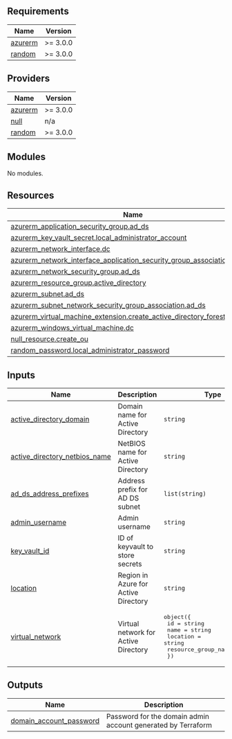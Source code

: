 <!-- BEGIN_TF_DOCS -->
## Requirements

| Name | Version |
|------|---------|
| <a name="requirement_azurerm"></a> [azurerm](#requirement\_azurerm) | >= 3.0.0 |
| <a name="requirement_random"></a> [random](#requirement\_random) | >= 3.0.0 |

## Providers

| Name | Version |
|------|---------|
| <a name="provider_azurerm"></a> [azurerm](#provider\_azurerm) | >= 3.0.0 |
| <a name="provider_null"></a> [null](#provider\_null) | n/a |
| <a name="provider_random"></a> [random](#provider\_random) | >= 3.0.0 |

## Modules

No modules.

## Resources

| Name | Type |
|------|------|
| [azurerm_application_security_group.ad_ds](https://registry.terraform.io/providers/hashicorp/azurerm/latest/docs/resources/application_security_group) | resource |
| [azurerm_key_vault_secret.local_administrator_account](https://registry.terraform.io/providers/hashicorp/azurerm/latest/docs/resources/key_vault_secret) | resource |
| [azurerm_network_interface.dc](https://registry.terraform.io/providers/hashicorp/azurerm/latest/docs/resources/network_interface) | resource |
| [azurerm_network_interface_application_security_group_association.dc_asg](https://registry.terraform.io/providers/hashicorp/azurerm/latest/docs/resources/network_interface_application_security_group_association) | resource |
| [azurerm_network_security_group.ad_ds](https://registry.terraform.io/providers/hashicorp/azurerm/latest/docs/resources/network_security_group) | resource |
| [azurerm_resource_group.active_directory](https://registry.terraform.io/providers/hashicorp/azurerm/latest/docs/resources/resource_group) | resource |
| [azurerm_subnet.ad_ds](https://registry.terraform.io/providers/hashicorp/azurerm/latest/docs/resources/subnet) | resource |
| [azurerm_subnet_network_security_group_association.ad_ds](https://registry.terraform.io/providers/hashicorp/azurerm/latest/docs/resources/subnet_network_security_group_association) | resource |
| [azurerm_virtual_machine_extension.create_active_directory_forest](https://registry.terraform.io/providers/hashicorp/azurerm/latest/docs/resources/virtual_machine_extension) | resource |
| [azurerm_windows_virtual_machine.dc](https://registry.terraform.io/providers/hashicorp/azurerm/latest/docs/resources/windows_virtual_machine) | resource |
| [null_resource.create_ou](https://registry.terraform.io/providers/hashicorp/null/latest/docs/resources/resource) | resource |
| [random_password.local_administrator_password](https://registry.terraform.io/providers/hashicorp/random/latest/docs/resources/password) | resource |

## Inputs

| Name | Description | Type | Default | Required |
|------|-------------|------|---------|:--------:|
| <a name="input_active_directory_domain"></a> [active\_directory\_domain](#input\_active\_directory\_domain) | Domain name for Active Directory | `string` | `"example.local"` | no |
| <a name="input_active_directory_netbios_name"></a> [active\_directory\_netbios\_name](#input\_active\_directory\_netbios\_name) | NetBIOS name for Active Directory | `string` | `"example"` | no |
| <a name="input_ad_ds_address_prefixes"></a> [ad\_ds\_address\_prefixes](#input\_ad\_ds\_address\_prefixes) | Address prefix for AD DS subnet | `list(string)` | <pre>[<br>  "10.42.0.0/24"<br>]</pre> | no |
| <a name="input_admin_username"></a> [admin\_username](#input\_admin\_username) | Admin username | `string` | `"demogod"` | no |
| <a name="input_key_vault_id"></a> [key\_vault\_id](#input\_key\_vault\_id) | ID of keyvault to store secrets | `string` | n/a | yes |
| <a name="input_location"></a> [location](#input\_location) | Region in Azure for Active Directory | `string` | `"westeurope"` | no |
| <a name="input_virtual_network"></a> [virtual\_network](#input\_virtual\_network) | Virtual network for Active Directory | <pre>object({<br>    id                  = string<br>    name                = string<br>    location            = string<br>    resource_group_name = string<br>  })</pre> | n/a | yes |

## Outputs

| Name | Description |
|------|-------------|
| <a name="output_domain_account_password"></a> [domain\_account\_password](#output\_domain\_account\_password) | Password for the domain admin account generated by Terraform |
<!-- END_TF_DOCS -->